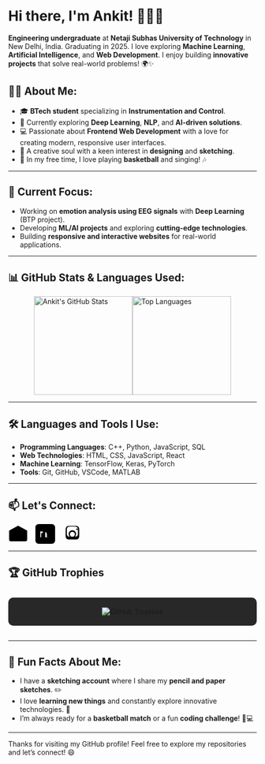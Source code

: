 # Hi there, I'm Ankit! 👋👨‍💻

**Engineering undergraduate** at **Netaji Subhas University of Technology** in New Delhi, India. Graduating in 2025. I love exploring **Machine Learning**, **Artificial Intelligence**, and **Web Development**. I enjoy building **innovative projects** that solve real-world problems! 🌍✨

## 👨‍💻 About Me:
- 🎓 **BTech student** specializing in **Instrumentation and Control**.
- 🌱 Currently exploring **Deep Learning**, **NLP**, and **AI-driven solutions**.
- 💻 Passionate about **Frontend Web Development** with a love for creating modern, responsive user interfaces.
- 🎨 A creative soul with a keen interest in **designing** and **sketching**.
- 🏀 In my free time, I love playing **basketball** and singing! 🎶

---

## 🔭 Current Focus:
- Working on **emotion analysis using EEG signals** with **Deep Learning** (BTP project).
- Developing **ML/AI projects** and exploring **cutting-edge technologies**.
- Building **responsive and interactive websites** for real-world applications.

---

## 📊 GitHub Stats & Languages Used:
<div style="display: flex; align-items: center; justify-content: center;">
  <img src="https://github-readme-stats.vercel.app/api?username=Ankit6149&show_icons=true&theme=radical" alt="Ankit's GitHub Stats" height="200"/>
  <img src="https://github-readme-stats.vercel.app/api/top-langs/?username=Ankit6149&layout=compact&theme=radical" alt="Top Languages" height="200"/>
</div>

---

## 🛠️ Languages and Tools I Use:
- **Programming Languages**: C++, Python, JavaScript, SQL
- **Web Technologies**: HTML, CSS, JavaScript, React
- **Machine Learning**: TensorFlow, Keras, PyTorch
- **Tools**: Git, GitHub, VSCode, MATLAB

---

## 📫 Let's Connect:

<div style="display: flex; gap: 15px; align-items: center;">
  <a href="mailto:ankitbhardwaj80100@gmail.com">
    <svg xmlns="http://www.w3.org/2000/svg" viewBox="0 0 24 24" width="40" height="40"><path d="M12 13.5L3 7v10h18V7l-9 6.5zm0 1.755l7.32-5.057-7.32-5.292-7.32 5.292L12 15.255zM12 2L1 8v11c0 1.1.9 2 2 2h18c1.1 0 2-.9 2-2V8l-11-6z"/></svg>
  </a>
  <a href="https://www.linkedin.com/in/ankit-bhardwaj-6b9b62221/">
    <svg xmlns="http://www.w3.org/2000/svg" viewBox="0 0 24 24" width="40" height="40"><path d="M20 0H4C1.8 0 0 1.8 0 4v16c0 2.2 1.8 4 4 4h16c2.2 0 4-1.8 4-4V4c0-2.2-1.8-4-4-4zm-5 16h-3v-5.6c0-1.3-.4-2.2-1.5-2.2s-1.5.9-1.5 2.2V16h-3V9h3v2h.1c.4-.6.9-1.4 2-1.4 1.4 0 2.9.9 2.9 3v3h.1zm-5-5h-3v5h3v-5zm-1.5-9c-.8 0-1.5.7-1.5 1.5S10.7 4 11.5 4 13 3.3 13 2.5 12.3 1 11.5 1z"/></svg>
  </a>
  <a href="https://www.instagram.com/ankit.bh_/">
    <svg xmlns="http://www.w3.org/2000/svg" viewBox="0 0 24 24" width="40" height="40"><path d="M12 2.2c3.3 0 3.7 0 4.8.1 1 .1 1.7.4 2.4 1 0.7.7 1 1.5 1.1 2.4 0.1 1.1 0.1 1.5 0.1 4.8 0 3.3 0 3.7-.1 4.8-.1 1-.4 1.7-1 2.4-.7.6-1.5.9-2.4 1-1.1 0.1-1.5 0.1-4.8 0.1-3.3 0-3.7 0-4.8-.1-1-.1-1.7-.4-2.4-1-0.7-.7-1-1.5-1-2.4-0.1-1.1-0.1-1.5-0.1-4.8 0-3.3 0-3.7.1-4.8 0.1-1 .4-1.7 1-2.4.7-.6 1.5-.9 2.4-1 1.1-.1 1.5-.1 4.8-.1zM12 3c-2.6 0-2.9 0-3.9.1-0.7 0-1.2.2-1.7.6-.5.4-.8.9-1 1.6-0.1 1-.1 1.2-0.1 3.9 0 2.7 0 3.1.1 3.9 0.2.7 0.5 1.2 1 1.6.5.4 1.1.6 1.7.6 1 .1 1.3.1 3.9.1 2.7 0 3.1 0 3.9-.1 0.7-.1 1.2-.2 1.7-.6.5-.4.8-.9 1-1.6 0.1-1 0.1-1.2 0.1-3.9 0-2.7 0-3.1-.1-3.9-0.2-.7-0.5-1.2-1-1.6-.5-.4-1.1-.6-1.7-.6-1-.1-1.3-.1-3.9-.1zM12 7.5c2.5 0 4.5 2 4.5 4.5S14.5 16.5 12 16.5 7.5 14.5 7.5 12 9.5 7.5 12 7.5zM12 9.5c-1.7 0-3 1.3-3 3s1.3 3 3 3 3-1.3 3-3-1.3-3-3-3zM18.5 6.3c0-.5-.4-.9-.9-.9-.5 0-.9.4-.9.9s.4.9.9.9c.5 0 .9-.4.9-.9z"/></svg>
  </a>
</div>

---

## 🏆 GitHub Trophies
<div style="background-color: #282828; padding: 20px; margin: 30px 0; border-radius: 10px; text-align: center;">
  <img src="https://github-profile-trophy.vercel.app/?username=Ankit6149&theme=dark_dimmed&no-bg=true&no-frame=true&margin-w=15&margin-h=15&column=7&exclude_0pts=true&skip=0&text_color=ffffff" alt="GitHub Trophies" />
</div>

---

## 🎯 Fun Facts About Me:
- I have a **sketching account** where I share my **pencil and paper sketches**. ✏️
- I love **learning new things** and constantly explore innovative technologies. 🚀
- I’m always ready for a **basketball match** or a fun **coding challenge**! 🏀💻

---

Thanks for visiting my GitHub profile! Feel free to explore my repositories and let’s connect! 😄

